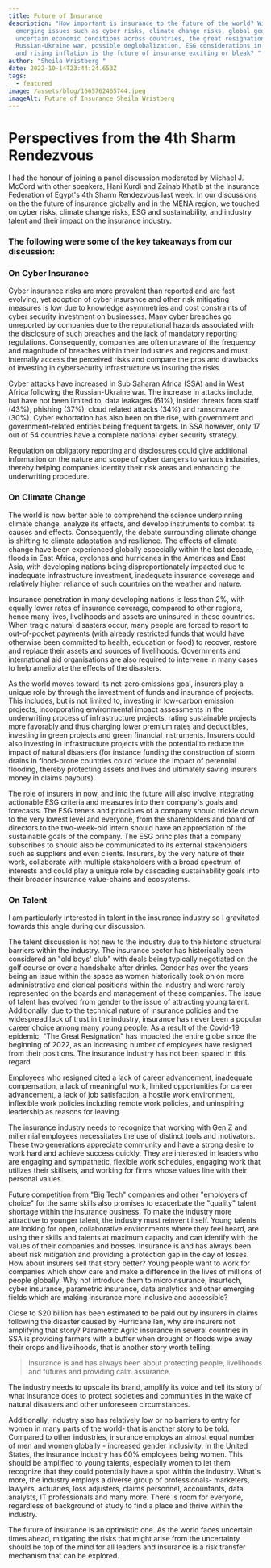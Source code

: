 ```yaml
---
title: Future of Insurance
description: "How important is insurance to the future of the world? With
  emerging issues such as cyber risks, climate change risks, global geopolitics,
  uncertain economic conditions across countries, the great resignation, the
  Russian-Ukraine war, possible deglobalization, ESG considerations in business
  and rising inflation is the future of insurance exciting or bleak? "
author: "Sheila Wristberg "
date: 2022-10-14T23:44:24.653Z
tags:
  - featured
image: /assets/blog/1665762465744.jpeg
imageAlt: Future of Insurance Sheila Wristberg
---
```

# Perspectives from the 4th Sharm Rendezvous

I had the honour of joining a panel discussion moderated by Michael J. McCord with other speakers, Hani Kurdi and Zainab Khatib at the Insurance Federation of Egypt's 4th Sharm Rendezvous last week. In our discussions on the the future of insurance globally and in the MENA region, we touched on cyber risks, climate change risks, ESG and sustainability, and industry talent and their impact on the insurance industry.

### The following were some of the key takeaways from our discussion:

### On Cyber Insurance

Cyber insurance risks are more prevalent than reported and are fast evolving, yet adoption of cyber insurance and other risk mitigating measures is low due to knowledge asymmetries and cost constraints of cyber security investment on businesses. Many cyber breaches go unreported by companies due to the reputational hazards associated with the disclosure of such breaches and the lack of mandatory reporting regulations. Consequently, companies are often unaware of the frequency and magnitude of breaches within their industries and regions and must internally access the perceived risks and compare the pros and drawbacks of investing in cybersecurity infrastructure vs insuring the risks.

Cyber attacks have increased in Sub Saharan Africa (SSA) and in West Africa following the Russian-Ukraine war. The increase in attacks include, but have not been limited to, data leakages (61%), insider threats from staff (43%), phishing (37%), cloud related attacks (34%) and ransomware (30%). Cyber exhortation has also been on the rise, with government and government-related entities being frequent targets. In SSA however, only 17 out of 54 countries have a complete national cyber security strategy.

Regulation on obligatory reporting and disclosures could give additional information on the nature and scope of cyber dangers to various industries, thereby helping companies identity their risk areas and enhancing the underwriting procedure.

### On Climate Change

The world is now better able to comprehend the science underpinning climate change, analyze its effects, and develop instruments to combat its causes and effects. Consequently, the debate surrounding climate change is shifting to climate adaptation and resilience. The effects of climate change have been experienced globally especially within the last decade, --floods in East Africa, cyclones and hurricanes in the Americas and East Asia, with developing nations being disproportionately impacted due to inadequate infrastructure investment, inadequate insurance coverage and relatively higher reliance of such countries on the weather and nature.

Insurance penetration in many developing nations is less than 2%, with equally lower rates of insurance coverage, compared to other regions, hence many lives, livelihoods and assets are uninsured in these countries. When tragic natural disasters occur, many people are forced to resort to out-of-pocket payments (with already restricted funds that would have otherwise been committed to health, education or food) to recover, restore and replace their assets and sources of livelihoods. Governments and international aid organisations are also required to intervene in many cases to help ameliorate the effects of the disasters.

As the world moves toward its net-zero emissions goal, insurers play a unique role by through the investment of funds and insurance of projects. This includes, but is not limited to, investing in low-carbon emission projects, incorporating environmental impact assessments in the underwriting process of infrastructure projects, rating sustainable projects more favorably and thus charging lower premium rates and deductibles, investing in green projects and green financial instruments. Insurers could also investing in infrastructure projects with the potential to reduce the impact of natural disasters (for instance funding the construction of storm drains in flood-prone countries could reduce the impact of perennial flooding, thereby protecting assets and lives and ultimately saving insurers money in claims payouts).

The role of insurers in now, and into the future will also involve integrating actionable ESG criteria and measures into their company's goals and forecasts. The ESG tenets and principles of a company should trickle down to the very lowest level and everyone, from the shareholders and board of directors to the two-week-old intern should have an appreciation of the sustainable goals of the company. The ESG principles that a company subscribes to should also be communicated to its external stakeholders such as suppliers and even clients. Insurers, by the very nature of their work, collaborate with multiple stakeholders with a broad spectrum of interests and could play a unique role by cascading sustainability goals into their broader insurance value-chains and ecosystems.

### On Talent

I am particularly interested in talent in the insurance industry so I gravitated towards this angle during our discussion.

The talent discussion is not new to the industry due to the historic structural barriers within the industry. The insurance sector has historically been considered an "old boys' club" with deals being typically negotiated on the golf course or over a handshake after drinks. Gender has over the years being an issue within the space as women historically took on on more administrative and clerical positions within the industry and were rarely represented on the boards and management of these companies. The issue of talent has evolved from gender to the issue of attracting young talent. Additionally, due to the technical nature of insurance policies and the widespread lack of trust in the industry, insurance has never been a popular career choice among many young people. As a result of the Covid-19 epidemic, "The Great Resignation" has impacted the entire globe since the beginning of 2022, as an increasing number of employees have resigned from their positions. The insurance industry has not been spared in this regard.

Employees who resigned cited a lack of career advancement, inadequate compensation, a lack of meaningful work, limited opportunities for career advancement, a lack of job satisfaction, a hostile work environment, inflexible work policies including remote work policies, and uninspiring leadership as reasons for leaving.

The insurance industry needs to recognize that working with Gen Z and millennial employees necessitates the use of distinct tools and motivators. These two generations appreciate community and have a strong desire to work hard and achieve success quickly. They are interested in leaders who are engaging and sympathetic, flexible work schedules, engaging work that utilizes their skillsets, and working for firms whose values line with their personal values.

Future competition from "Big Tech" companies and other "employers of choice" for the same skills also promises to exacerbate the "quality" talent shortage within the insurance business. To make the industry more attractive to younger talent, the industry must reinvent itself. Young talents are looking for open, collaborative environments where they feel heard, are using their skills and talents at maximum capacity and can identify with the values of their companies and bosses. Insurance is and has always been about risk mitigation and providing a protection gap in the day of losses. How about insurers sell that story better? Young people want to work for companies which show care and make a difference in the lives of millions of people globally. Why not introduce them to microinsurance, insurtech, cyber insurance, parametric insurance, data analytics and other emerging fields which are making insurance more inclusive and accessible?

Close to $20 billion has been estimated to be paid out by insurers in claims following the disaster caused by Hurricane Ian, why are insurers not amplifying that story? Parametric Agric insurance in several countries in SSA is providing farmers with a buffer when drought or floods wipe away their crops and livelihoods, that is another story worth telling.

> Insurance is and has always been about protecting people, livelihoods and futures and providing calm assurance.

The industry needs to upscale its brand, amplify its voice and tell its story of what insurance does to protect societies and communities in the wake of natural disasters and other unforeseen circumstances.

Additionally, industry also has relatively low or no barriers to entry for women in many parts of the world- that is another story to be told. Compared to other industries, insurance employs an almost equal number of men and women globally - increased gender inclusivity. In the United States, the insurance industry has 60% employees being women. This should be amplified to young talents, especially women to let them recognize that they could potentially have a spot within the industry. What's more, the industry employs a diverse group of professionals- marketers, lawyers, actuaries, loss adjusters, claims personnel, accountants, data analysts, IT professionals and many more. There is room for everyone, regardless of background of study to find a place and thrive within the industry.

The future of insurance is an optimistic one. As the world faces uncertain times ahead, mitigating the risks that might arise from the uncertainty should be top of the mind for all leaders and insurance is a risk transfer mechanism that can be explored.